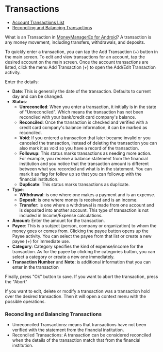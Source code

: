 # Transactions

- [Account Transactions List](account_transactions_list.md)
- [Reconciling and Balancing Transactions](reconcile_transaction.md)

What is an Transaction in <a href="/">MoneyManagerEx for Android</a>? A transaction is any money movement, including transfers, withdrawals, and deposits.

To quickly enter a transaction, you can tap the Add Transaction (+) button in the main screen. 
To edit and view transactions for an account, tap the desired account on the main screen. Once the account transactions are listed, click the menu Add Transaction (+) to open the Add/Edit Transaction activity. 


Enter the details:

- <strong>Date</strong>: This is generally the date of the transaction. Defaults to current day and can be changed.
- <strong>Status</strong>:
  - <strong>Unreconciled</strong>: When you enter a transaction, it initially is in the state of "Unreconciled". Which means the transaction has not been reconciled with your bank/credit card company's balance.
  - <strong>Reconciled</strong>: Once the transaction is checked and verified with a credit card company's balance information, it can be marked as reconciled.
  - <strong>Void</strong>: If you entered a transaction that later became invalid or you canceled the transaction, instead of deleting the transaction you can also mark it as void so you have a record of the transaction.
  - <strong>Followup</strong>: This status marks transactions as needing more action. For example, you receive a balance statement from the financial institution and you notice that the transaction amount is different between what you recorded and what is in the statement. You can mark it as flag for follow up so that you can followup with the financial institution.
  - <strong>Duplicate</strong>: This status marks transactions as duplicate.
- <strong>Type</strong>:
  - <strong>Withdrawal</strong>: is one where one makes a payment and is an expense.</li>
  - <strong>Deposit</strong>: is one where money is received and is an income.</li>
  - <strong>Transfer</strong>: is one where a withdrawal is made from one account and is deposited into another account. This type of transaction is not included in Income/Expense calculations.</li>
- <strong>Amount:</strong> Enter the amount for the transaction.
- <strong>Payee</strong>: This is a subject (person, company or organization) to whom the money goes or comes from. Clicking the payee button opens up the Payee activity. You can select the payee from that list or create a new payee (+) for immediate use.</li>
- <strong>Category</strong>: Category specifies the kind of expense/income for the transaction. As for the payee by clicking the categories button, you can select a category or create a new one immediately.</li>
- <strong>Transaction Number</strong> and <strong>Note</strong>: is additional information that you can enter in the transaction</li>
    
Finally, press "Ok" button to save. If you want to abort the transaction, press the "Abort"

If you want to edit, delete or modify a transaction was a transaction hold over the desired transaction. Then it will open a context menu with the possible operations.

### <a name="Reconciling_and_Balancing_Transactions"></a>Reconciling and Balancing Transactions

- Unreconciled Transactions: means that transactions have not been verified with the statement from the financial institution.
- Reconciled Transactions: A transaction can be considered reconciled when the details of the transaction match that from the financial institution.

